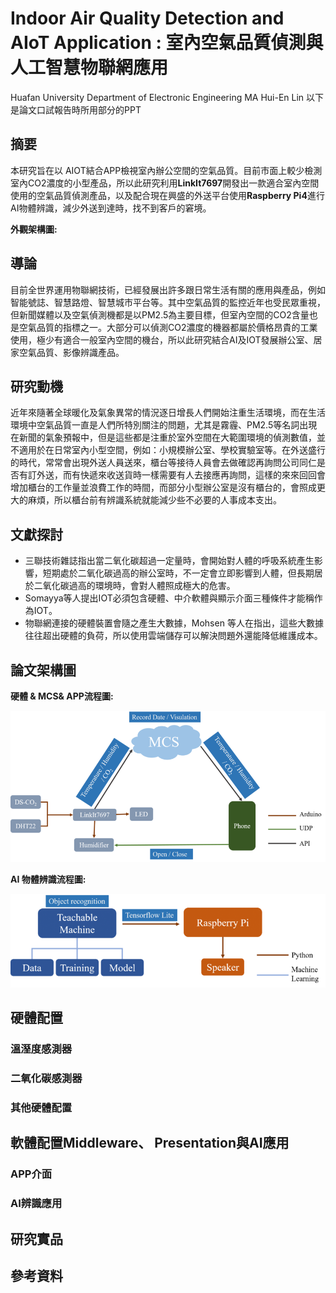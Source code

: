 # Indoor Air Quality Detection and AIoT Application  : 室內空氣品質偵測與人工智慧物聯網應用 
Huafan University Department of Electronic Engineering MA Hui-En Lin
以下是論文口試報告時所用部分的PPT

## 摘要
  本研究旨在以 AIOT結合APP檢視室內辦公空間的空氣品質。目前市面上較少檢測室內CO2濃度的小型產品，所以此研究利用**LinkIt7697**開發出一款適合室內空間使用的空氣品質偵測產品，以及配合現在興盛的外送平台使用**Raspberry Pi4**進行AI物體辨識，減少外送到達時，找不到客戶的窘境。
  
  **外觀架構圖:**

## 導論
目前全世界運用物聯網技術，已經發展出許多跟日常生活有關的應用與產品，例如智能號誌、智慧路燈、智慧城市平台等。其中空氣品質的監控近年也受民眾重視，但新聞媒體以及空氣偵測機都是以PM2.5為主要目標，但室內空間的CO2含量也是空氣品質的指標之一。大部分可以偵測CO2濃度的機器都屬於價格昂貴的工業使用，極少有適合一般室內空間的機台，所以此研究結合AI及IOT發展辦公室、居家空氣品質、影像辨識產品。

## 研究動機
近年來隨著全球暖化及氣象異常的情況逐日增長人們開始注重生活環境，而在生活環境中空氣品質一直是人們所特別關注的問題，尤其是霧霾、PM2.5等名詞出現在新聞的氣象預報中，但是這些都是注重於室外空間在大範圍環境的偵測數值，並不適用於在日常室內小型空間，例如：小規模辦公室、學校實驗室等。在外送盛行的時代，常常會出現外送人員送來，櫃台等接待人員會去做確認再詢問公司同仁是否有訂外送，而有快遞來收送貨時一樣需要有人去接應再詢問，這樣的來來回回會增加櫃台的工作量並浪費工作的時間，而部分小型辦公室是沒有櫃台的，會照成更大的麻煩，所以櫃台前有辨識系統就能減少些不必要的人事成本支出。

## 文獻探討
* 三聯技術雜誌指出當二氧化碳超過一定量時，會開始對人體的呼吸系統產生影響，短期處於二氧化碳過高的辦公室時，不一定會立即影響到人體，但長期居於二氧化碳過高的環境時，會對人體照成極大的危害。
* Somayya等人提出IOT必須包含硬體、中介軟體與顯示介面三種條件才能稱作為IOT。
* 物聯網連接的硬體裝置會隨之產生大數據，Mohsen 等人在指出，這些大數據往往超出硬體的負荷，所以使用雲端儲存可以解決問題外還能降低維護成本。


## 論文架構圖
  **硬體 & MCS& APP流程圖:**

![image](https://github.com/FeenLin/Master_of_Science_thesis/blob/master/Picture/2.png)

  **AI 物體辨識流程圖:**

![image](https://github.com/FeenLin/Master_of_Science_thesis/blob/master/Picture/3.png)

## 硬體配置


### 溫溼度感測器

### 二氧化碳感測器

### 其他硬體配置

## 軟體配置Middleware、 Presentation與AI應用


### APP介面

### AI辨識應用

## 研究實品

## 參考資料

